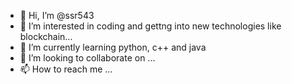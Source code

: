 - 👋 Hi, I’m @ssr543
- 👀 I’m interested in coding and gettng into new technologies like blockchain...
- 🌱 I’m currently learning python, c++ and java
- 💞️ I’m looking to collaborate on ...
- 📫 How to reach me ...

<!---
ssr543/ssr543 is a ✨ special ✨ repository because its `README.md` (this file) appears on your GitHub profile.
You can click the Preview link to take a look at your changes.
--->
